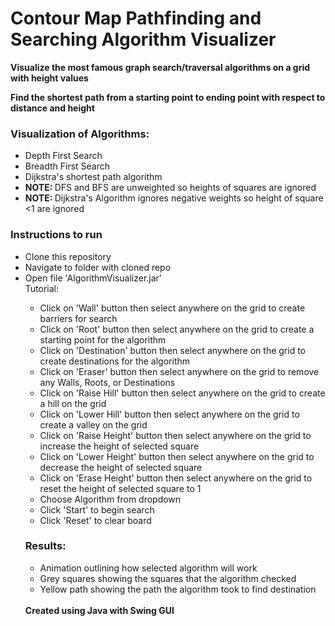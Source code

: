 # Contour Map Pathfinding and Searching Algorithm Visualizer

<p> <b>Visualize the most famous graph search/traversal algorithms on a grid with height values</b></p>
<p> <b>Find the shortest path from a starting point to ending point with respect to distance and height</b></p>

<h3>Visualization of Algorithms:</h3>
<ul>
  <li>Depth First Search</li>
  <li>Breadth First Search</li>
  <li>Dijkstra's shortest path algorithm</li>
  <li><b>NOTE: </b>DFS and BFS are unweighted so heights of squares are ignored</li>
  <li><b>NOTE: </b>Dijkstra's Algorithm ignores negative weights so height of square <1 are ignored</li>
</ul>

<h3>Instructions to run</h3>
<ul>
  <li>Clone this repository</li>
  <li>Navigate to folder with cloned repo</li>
  <li>Open file 'AlgorithmVisualizer.jar'</li>
</ul?

<h3>Tutorial:</h3>
<ul>
  <li>Click on 'Wall' button then select anywhere on the grid to create barriers for search</li>
  <li>Click on 'Root' button then select anywhere on the grid to create a starting point for the algorithm</li>
  <li>Click on 'Destination' button then select anywhere on the grid to create destinations for the algorithm</li>
  <li>Click on 'Eraser' button then select anywhere on the grid to remove any Walls, Roots, or Destinations</li>
  <li>Click on 'Raise Hill' button then select anywhere on the grid to create a hill on the grid</li>
  <li>Click on 'Lower Hill' button then select anywhere on the grid to create a valley on the grid</li>
  <li>Click on 'Raise Height' button then select anywhere on the grid to increase the height of selected square</li>
  <li>Click on 'Lower Height' button then select anywhere on the grid to decrease the height of selected square</li>
  <li>Click on 'Erase Height' button then select anywhere on the grid to reset the height of selected square to 1</li>
  <li>Choose Algorithm from dropdown</li>
  <li>Click 'Start' to begin search</li>
  <li>Click 'Reset' to clear board</li>
</ul>

<h3>Results:</h3>
<ul>
  <li>Animation outlining how selected algorithm will work</li>
  <li>Grey squares showing the squares that the algorithm checked</li>
  <li>Yellow path showing the path the algorithm took to find destination</li>
</ul>
<br>
<b>Created using Java with Swing GUI</b>
